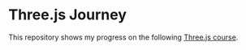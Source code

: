 # Three.js Journey

This repository shows my progress on the following [Three.js course](https://threejs-journey.com/).